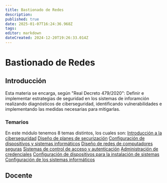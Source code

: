 ```yaml
---
title: Bastionado de Redes
description: 
published: true
date: 2025-01-07T16:24:36.968Z
tags: 
editor: markdown
dateCreated: 2024-12-20T19:26:33.014Z
---
```


# Bastionado de Redes
## Introducción
Esta materia se encarga, según "Real Decreto 479/2020": Definir e implementar estrategias de seguridad en los sistemas de inforamción realizando diagnósticos de ciberseguridad, identificando vulnerabilidades e implementando las medidas necesarias para mitigarlas.


### Temarios
En este módulo tenemos 8 temas distintos, los cuales son:
[Introducción a la ciberseguridad](introduccion)
[Diseño de planes de securización](securizacion)
[Configuración de dispositivos y sistemas informáticos](configuracion)
[Diseño de redes de computadores seguras](diseno_redes)
[Sistemas de control de acceso y autenticación](control)
[Administración de credenciales](credenciales)
[Configuración de dispositivos para la instalación de sistemas](configuracion_instalacion)
[Configuración de los sistemas informáticos](configuracion_sistemas)
## Docente
